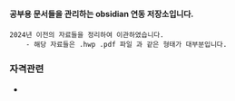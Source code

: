 #### 공부용 문서들을 관리하는 obsidian 연동 저장소입니다.
	2024년 이전의 자료들을 정리하여 이관하였습니다.
		- 해당 자료들은 .hwp .pdf 파일 과 같은 형태가 대부분입니다.



### 자격관련

- 
